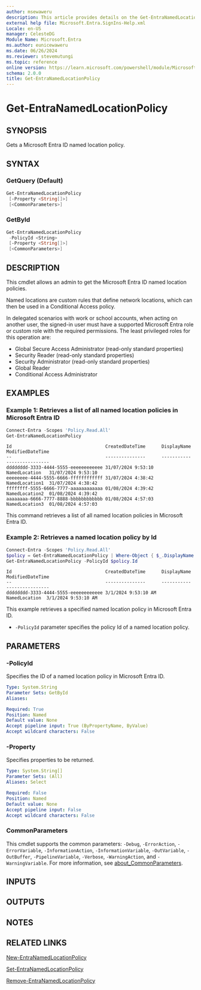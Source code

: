 ```yaml
---
author: msewaweru
description: This article provides details on the Get-EntraNamedLocationPolicy command.
external help file: Microsoft.Entra.SignIns-Help.xml
Locale: en-US
manager: CelesteDG
Module Name: Microsoft.Entra
ms.author: eunicewaweru
ms.date: 06/26/2024
ms.reviewer: stevemutungi
ms.topic: reference
online version: https://learn.microsoft.com/powershell/module/Microsoft.Entra/Get-EntraNamedLocationPolicy
schema: 2.0.0
title: Get-EntraNamedLocationPolicy
---
```


# Get-EntraNamedLocationPolicy

## SYNOPSIS

Gets a Microsoft Entra ID named location policy.

## SYNTAX

### GetQuery (Default)

```powershell
Get-EntraNamedLocationPolicy
 [-Property <String[]>]
 [<CommonParameters>]
```

### GetById

```powershell
Get-EntraNamedLocationPolicy
 -PolicyId <String>
 [-Property <String[]>]
 [<CommonParameters>]
```

## DESCRIPTION

This cmdlet allows an admin to get the Microsoft Entra ID named location policies.

Named locations are custom rules that define network locations, which can then be used in a Conditional Access policy.

In delegated scenarios with work or school accounts, when acting on another user, the signed-in user must have a supported Microsoft Entra role or custom role with the required permissions. The least privileged roles for this operation are:

- Global Secure Access Administrator (read-only standard properties)  
- Security Reader (read-only standard properties)  
- Security Administrator (read-only standard properties)  
- Global Reader  
- Conditional Access Administrator

## EXAMPLES

### Example 1: Retrieves a list of all named location policies in Microsoft Entra ID

```powershell
Connect-Entra -Scopes 'Policy.Read.All'
Get-EntraNamedLocationPolicy
```

```Output
Id                                   CreatedDateTime      DisplayName    ModifiedDateTime
--                                   ---------------      -----------    ----------------
dddddddd-3333-4444-5555-eeeeeeeeeeee 31/07/2024 9:53:10   NamedLocation   31/07/2024 9:53:10 
eeeeeeee-4444-5555-6666-ffffffffffff 31/07/2024 4:38:42   NamedLocation1  31/07/2024 4:38:42 
ffffffff-5555-6666-7777-aaaaaaaaaaaa 01/08/2024 4:39:42   NamedLocation2  01/08/2024 4:39:42 
aaaaaaaa-6666-7777-8888-bbbbbbbbbbbb 01/08/2024 4:57:03   NamedLocation3  01/08/2024 4:57:03 
```

This command retrieves a list of all named location policies in Microsoft Entra ID.

### Example 2: Retrieves a named location policy by Id

```powershell
Connect-Entra -Scopes 'Policy.Read.All'
$policy = Get-EntraNamedLocationPolicy | Where-Object { $_.DisplayName -eq 'Provisioning Workers' }
Get-EntraNamedLocationPolicy -PolicyId $policy.Id
```

```Output
Id                                   CreatedDateTime      DisplayName    ModifiedDateTime
--                                   ---------------      -----------    ----------------
dddddddd-3333-4444-5555-eeeeeeeeeeee 3/1/2024 9:53:10 AM  NamedLocation  3/1/2024 9:53:10 AM
```

This example retrieves a specified named location policy in Microsoft Entra ID.

- `-PolicyId` parameter specifies the policy Id of a named location policy.

## PARAMETERS

### -PolicyId

Specifies the ID of a named location policy in Microsoft Entra ID.

```yaml
Type: System.String
Parameter Sets: GetById
Aliases:

Required: True
Position: Named
Default value: None
Accept pipeline input: True (ByPropertyName, ByValue)
Accept wildcard characters: False
```

### -Property

Specifies properties to be returned.

```yaml
Type: System.String[]
Parameter Sets: (All)
Aliases: Select

Required: False
Position: Named
Default value: None
Accept pipeline input: False
Accept wildcard characters: False
```

### CommonParameters

This cmdlet supports the common parameters: `-Debug`, `-ErrorAction`, `-ErrorVariable`, `-InformationAction`, `-InformationVariable`, `-OutVariable`, `-OutBuffer`, `-PipelineVariable`, `-Verbose`, `-WarningAction`, and `-WarningVariable`. For more information, see [about_CommonParameters](https://go.microsoft.com/fwlink/?LinkID=113216).

## INPUTS

## OUTPUTS

## NOTES

## RELATED LINKS

[New-EntraNamedLocationPolicy](New-EntraNamedLocationPolicy.md)

[Set-EntraNamedLocationPolicy](Set-EntraNamedLocationPolicy.md)

[Remove-EntraNamedLocationPolicy](Remove-EntraNamedLocationPolicy.md)
